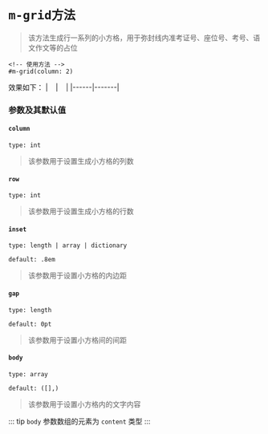 # `m-grid方法`

>该方法生成行一系列的小方格，用于弥封线内准考证号、座位号、考号、语文作文等的占位
```typst
<!-- 使用方法 -->
#m-grid(column: 2)
```
效果如下：
| &nbsp;&nbsp; |   &nbsp;&nbsp;     |
|------|-------|

### 参数及其默认值

#### `column`

`type: int`

>该参数用于设置生成小方格的列数

#### `row`

`type: int`

>该参数用于设置生成小方格的行数

#### `inset`

`type: length | array | dictionary`

`default: .8em`
>该参数用于设置小方格的内边距

#### `gap`

`type: length`

`default: 0pt`

>该参数用于设置小方格间的间距

#### `body`

`type: array`

`default: ([],)`

>该参数用于设置小方格内的文字内容

::: tip
`body` 参数数组的元素为 `content` 类型
:::
